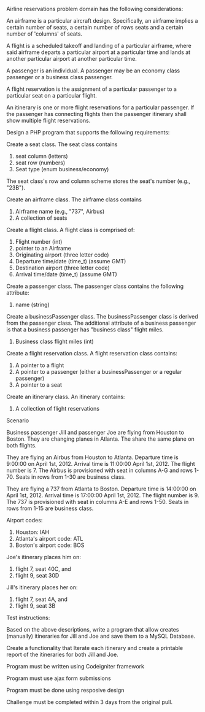 Airline reservations problem domain has the following considerations:

An airframe is a particular aircraft design.  Specifically, an airframe implies a certain number of seats, a certain number of rows seats and a certain number of 'columns' of seats. 

A flight is a scheduled takeoff and landing of a particular airframe, where said airframe departs a particular airport at a particular time and lands at another particular airport at another particular time.

A passenger is an individual.  A passenger may be an economy class passenger or a business class passenger.  
 
A flight reservation is the assignment of a particular passenger to a particular seat on a particular flight.

An itinerary is one or more flight reservations for a particular passenger.  If the passenger has connecting flights then the passenger itinerary shall show multiple flight reservations.  

Design a PHP program that supports the following requirements:

Create a seat class. The seat class contains
1. seat column (letters)
2. seat row (numbers)
3. Seat type (enum business/economy) 

The seat class's row and column scheme stores the seat's number (e.g., "23B").

Create an airframe class.  The airframe class contains
1. Airframe name (e.g., "737", Airbus)
2. A collection of seats 

Create a flight class.  A flight class is comprised of:
1. Flight number (int)
2. pointer to an Airframe
3. Originating airport (three letter code) 
4. Departure time/date (time_t) (assume GMT)
5. Destination airport (three letter code)
6. Arrival time/date (time_t) (assume GMT)

Create a passenger class.  The passenger class contains the following attribute:
1. name (string)

Create a businessPassenger class.  The businessPassenger class is derived from the passenger class.  The additional attribute of a business passenger is that a business passenger has "business class" flight miles.
1. Business class flight miles (int) 

Create a flight reservation class.  A flight reservation class contains:
1. A pointer to a flight 
2. A pointer to a passenger (either a businessPassenger or a regular passenger)
3. A pointer to a seat 

Create an itinerary class. An itinerary contains:
1. A collection of flight reservations


Scenario

Business passenger Jill and passenger Joe are flying from Houston to Boston. They are changing planes in Atlanta.  The share the same plane on both flights.  

They are flying an Airbus from Houston to Atlanta.  Departure time is 9:00:00 on April 1st, 2012.  Arrival time is 11:00:00 April 1st, 2012. The flight number is 7. The Airbus is provisioned with seat in columns A-G and rows 1-70.  Seats in rows from 1-30 are business class.

They are flying a 737 from Atlanta to Boston.  Departure time is 14:00:00 on April 1st, 2012.  Arrival time is 17:00:00 April 1st, 2012. The flight number is 9. The 737 is provisioned with seat in columns A-E and rows 1-50. Seats in rows from 1-15 are business class.

Airport codes:
1. Houston: IAH
2. Atlanta's airport code: ATL
3. Boston's airport code: BOS

Joe's itinerary places him on:
1. flight 7, seat 40C, and
2. flight 9, seat 30D

Jill's itinerary places her on:
1. flight 7, seat 4A, and
2. flight 9, seat 3B

Test instructions: 

Based on the above descriptions, write a program that allow creates (manually) itineraries for Jill and Joe and save them to a MySQL Database.  

Create a functionality that Iterate each itinerary and create a printable report of the itineraries for both Jill and Joe. 

Program must be written using Codeigniter framework

Program must use ajax form submissions

Program must be done using resposive design

Challenge must be completed within 3 days from the original pull.
